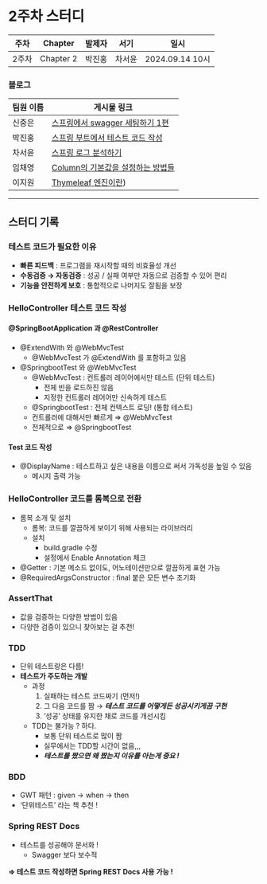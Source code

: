 # 2주차 스터디
| 주차  | Chapter | 발제자 | 서기 | 일시 |
|-------|---------|--------|------|------|
| 2주차 | Chapter 2 | 박진홍 | 차서윤     | 2024.09.14 10시 |

### 블로그

| 팀원 이름 | 게시물 링크 |
|-----------|-------------|
| 신중은    | [스프링에서 swagger 세팅하기 1편](https://haward.tistory.com/248) |
| 박진홍    | [스프링 부트에서 테스트 코드 작성](https://jiinhong.github.io/posts/%EC%8A%A4%ED%94%84%EB%A7%81-%EB%B6%80%ED%8A%B8%EC%97%90%EC%84%9C-%ED%85%8C%EC%8A%A4%ED%8A%B8-%EC%BD%94%EB%93%9C-%EC%9E%91%EC%84%B1/) |
| 차서윤    | [스프링 로그 분석하기](https://velog.io/@sunyou10/%EC%8A%A4%ED%94%84%EB%A7%81-%EB%A1%9C%EA%B7%B8-%EB%B6%84%EC%84%9D%ED%95%98%EA%B8%B0) |
| 임채영    | [Column의 기본값을 설정하는 방법들](https://velog.io/@chaeyounge/Column%EC%9D%98-%EA%B8%B0%EB%B3%B8%EA%B0%92%EC%9D%84-%EC%84%A4%EC%A0%95%ED%95%98%EB%8A%94-%EB%B0%A9%EB%B2%95%EB%93%A4) |
| 이지원    | [Thymeleaf 엔진이란](https://easy1nhard2.tistory.com/13)) |

---

## 스터디 기록
### 테스트 코드가 필요한 이유

- **빠른 피드백** : 프로그램을 재시작할 때의 비효율성 개선
- **수동검증 → 자동검증** : 성공 / 실패 여부만 자동으로 검증할 수 있어 편리
- **기능을 안전하게 보호** : 통합적으로 나머지도 잘됨을 보장

### HelloController 테스트 코드 작성

#### @SpringBootApplication 과 @RestController

- @ExtendWith 와 @WebMvcTest
    - @WebMvcTest 가 @ExtendWith 를 포함하고 있음
- @SpringbootTest 와 @WebMvcTest
    - @WebMvcTest : 컨트롤러 레이어에서만 테스트 (단위 테스트)
        - 전체 빈을 로드하진 않음
        - 지정한 컨트롤러 레어어만 신속하게 테스트
    - @SpringbootTest : 전체 컨텍스트 로딩! (통합 테스트)
    - 컨트롤러에 대해서만 빠르게 ⇒ @WebMvcTest
    - 전체적으로 ⇒ @SpringbootTest

#### Test 코드 작성

- @DisplayName : 테스트하고 싶은 내용을 이름으로 써서 가독성을 높일 수 있음
    - 메시지 출력 가능

### HelloController 코드를 롬복으로 전환

- 롬복 소개 및 설치
    - 롬복: 코드를 깔끔하게 보이기 위해 사용되는 라이브러리
    - 설치
        - build.gradle 수정
        - 설정에서 Enable Annotation 체크
- @Getter : 기본 메소드 없이도, 어노테이션만으로 깔끔하게 표현 가능
- @RequiredArgsConstructor : final 붙은 모든 변수 초기화



### AssertThat

- 값을 검증하는 다양한 방법이 있음
- 다양한 검증이 있으니 찾아보는 걸 추천!



### TDD

- 단위 테스트랑은 다름!
- **테스트가 주도하는 개발**
    - 과정
        1. 실패하는 테스트 코드짜기 (먼저!)
        2. 그 다음 코드를 짬 → ***테스트 코드를 어떻게든 성공시키게끔 구현***
        3. ‘성공’ 상태를 유지한 채로 코드를 개선시킴
    - TDD는 불가능 ? 하다.
        - 보통 단위 테스트로 많이 짬
        - 실무에서는 TDD할 시간이 없음,,,
        - ***테스트를 짰으면 왜 짰는지 이유를 아는게 중요 !***

### BDD

- GWT 패턴 : given → when → then
- ‘단위테스트’ 라는 책 추천 !



### Spring REST Docs

- 테스트를 성공해야 문서화 !
    - Swagger 보다 보수적

**⇒ 테스트 코드 작성하면 Spring REST Docs 사용 가능 !**
